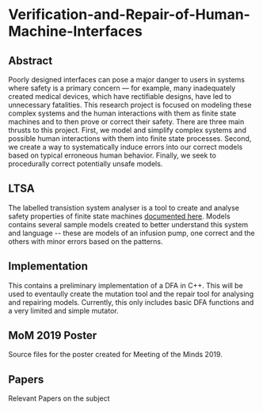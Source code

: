 # Verification-and-Repair-of-Human-Machine-Interfaces

## Abstract
Poorly designed interfaces can pose a major danger to users in systems where safety is a primary concern — for example, many inadequately created medical devices, which have rectifiable designs, have led to unnecessary fatalities.  This research project is focused on modeling these complex systems and the human interactions with them as finite state machines and to then prove or correct their safety.  There are three main thrusts to this project.  First, we model and simplify complex systems and possible human interactions with them into finite state processes.  Second, we create a way to systematically induce errors into our correct models based on typical erroneous human behavior.  Finally, we seek to procedurally correct potentially unsafe models.

## LTSA
The labelled transistion system analyser is a tool to create and analyse safety properties of finite state machines [documented here](https://www.doc.ic.ac.uk/~jnm/book/firstbook/ltsa-v2/index.html).  Models contains several sample models created to better understand this system and language -- these are models of an infusion pump, one correct and the others with minor errors based on the patterns.

## Implementation
This contains a preliminary implementation of a DFA in C++.  This will be used to eventaully create the mutation tool and the repair tool for analysing and repairing models.  Currently, this only includes basic DFA functions and a very limited and simple mutator.

## MoM 2019 Poster
Source files for the poster created for Meeting of the Minds 2019.

## Papers
Relevant Papers on the subject
